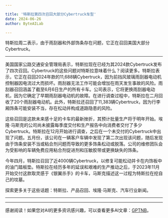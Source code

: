 ```yaml
---

title: '特斯拉第四次召回大部分Cybertruck车型'
date: 2024-06-26
author: ByteAILab

---
```


特斯拉周二表示，由于雨刮器和外部饰条存在问题，它正在召回美国大部分Cybertruck。

---
美国国家公路交通安全管理局表示，特斯拉现在已经为其2024款Cybertruck发布了四次召回。Cybertruck的这些问题对特斯拉意味着什么？阅读更多。特斯拉表示，它正在召回2024年款的11,688辆Cybertruck，因为前挡风玻璃雨刮器电动机控制器因电流过大而损坏。雨刮器无法工作可能会增加在雨天发生事故的风险。雨刮器召回涵盖了截至6月6日生产的所有卡车。公司表示，它将更换雨刮器电动机，因为它确定了早期雨刮器电动机的故障。在进行调查过程中，特斯拉在二月回收了20个雨刮器电动机。此外，特斯拉还召回了11,383辆Cybertruck，因为行李厢饰条可能安装不当，存在松动并构成道路隐患的风险。

这些召回是这款未来感十足的卡车的最新挫折，其预计批量生产将于明年开始。埃隆·马斯克的公司尚未披露每季度交付和生产报告中向消费者交付了多少Cybertruck。特斯拉在12月开始进行调查，之后在一个未交付的Cybertruck中出现了问题。五月份，该公司在一辆客户车辆中发现了第二次出现该问题，随后发现由于饰条安装不当或粘合剂问题而导致的更多饰条松动或脱落。公司的维修团队会为受影响的车辆免费应用粘合剂促进剂和压敏胶带或更换缺失的饰条。

今年四月，特斯拉召回了近4000辆Cybertruck，以修复可能松动并卡在内饰板中的油门踏板垫。特斯拉在经历多年的延误和艰难的生产推动之后，于2023年11月开始交付这款取灵感于《银翼杀手》的卡车，马斯克描述这一过程为特斯拉在挖自己的坟墓。

探索更多关于这些话题：特斯拉、产品召回、埃隆·马斯克、汽车行业新闻。

---
---
感谢阅读！如果您对AI的更多资讯感兴趣，可以查看更多AI文章：[GPTNB](https://gptnb.com)。
